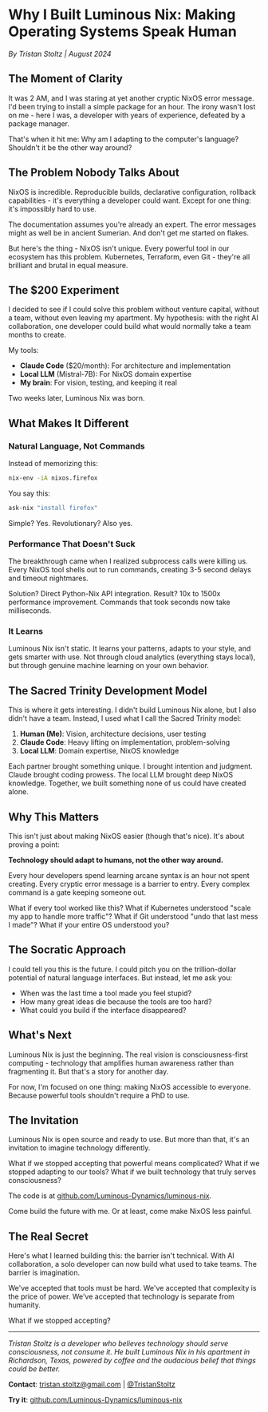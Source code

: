# Why I Built Luminous Nix: Making Operating Systems Speak Human

*By Tristan Stoltz | August 2024*

## The Moment of Clarity

It was 2 AM, and I was staring at yet another cryptic NixOS error message. I'd been trying to install a simple package for an hour. The irony wasn't lost on me - here I was, a developer with years of experience, defeated by a package manager.

That's when it hit me: Why am I adapting to the computer's language? Shouldn't it be the other way around?

## The Problem Nobody Talks About

NixOS is incredible. Reproducible builds, declarative configuration, rollback capabilities - it's everything a developer could want. Except for one thing: it's impossibly hard to use.

The documentation assumes you're already an expert. The error messages might as well be in ancient Sumerian. And don't get me started on flakes.

But here's the thing - NixOS isn't unique. Every powerful tool in our ecosystem has this problem. Kubernetes, Terraform, even Git - they're all brilliant and brutal in equal measure.

## The $200 Experiment

I decided to see if I could solve this problem without venture capital, without a team, without even leaving my apartment. My hypothesis: with the right AI collaboration, one developer could build what would normally take a team months to create.

My tools:
- **Claude Code** ($20/month): For architecture and implementation
- **Local LLM** (Mistral-7B): For NixOS domain expertise  
- **My brain**: For vision, testing, and keeping it real

Two weeks later, Luminous Nix was born.

## What Makes It Different

### Natural Language, Not Commands

Instead of memorizing this:
```bash
nix-env -iA nixos.firefox
```

You say this:
```bash
ask-nix "install firefox"
```

Simple? Yes. Revolutionary? Also yes.

### Performance That Doesn't Suck

The breakthrough came when I realized subprocess calls were killing us. Every NixOS tool shells out to run commands, creating 3-5 second delays and timeout nightmares.

Solution? Direct Python-Nix API integration. Result? 10x to 1500x performance improvement. Commands that took seconds now take milliseconds.

### It Learns

Luminous Nix isn't static. It learns your patterns, adapts to your style, and gets smarter with use. Not through cloud analytics (everything stays local), but through genuine machine learning on your own behavior.

## The Sacred Trinity Development Model

This is where it gets interesting. I didn't build Luminous Nix alone, but I also didn't have a team. Instead, I used what I call the Sacred Trinity model:

1. **Human (Me)**: Vision, architecture decisions, user testing
2. **Claude Code**: Heavy lifting on implementation, problem-solving
3. **Local LLM**: Domain expertise, NixOS knowledge

Each partner brought something unique. I brought intention and judgment. Claude brought coding prowess. The local LLM brought deep NixOS knowledge. Together, we built something none of us could have created alone.

## Why This Matters

This isn't just about making NixOS easier (though that's nice). It's about proving a point:

**Technology should adapt to humans, not the other way around.**

Every hour developers spend learning arcane syntax is an hour not spent creating. Every cryptic error message is a barrier to entry. Every complex command is a gate keeping someone out.

What if every tool worked like this? What if Kubernetes understood "scale my app to handle more traffic"? What if Git understood "undo that last mess I made"? What if your entire OS understood you?

## The Socratic Approach

I could tell you this is the future. I could pitch you on the trillion-dollar potential of natural language interfaces. But instead, let me ask you:

- When was the last time a tool made you feel stupid?
- How many great ideas die because the tools are too hard?
- What could you build if the interface disappeared?

## What's Next

Luminous Nix is just the beginning. The real vision is consciousness-first computing - technology that amplifies human awareness rather than fragmenting it. But that's a story for another day.

For now, I'm focused on one thing: making NixOS accessible to everyone. Because powerful tools shouldn't require a PhD to use.

## The Invitation

Luminous Nix is open source and ready to use. But more than that, it's an invitation to imagine technology differently.

What if we stopped accepting that powerful means complicated?
What if we stopped adapting to our tools?
What if we built technology that truly serves consciousness?

The code is at [github.com/Luminous-Dynamics/luminous-nix](https://github.com/Luminous-Dynamics/luminous-nix). 

Come build the future with me. Or at least, come make NixOS less painful.

## The Real Secret

Here's what I learned building this: the barrier isn't technical. With AI collaboration, a solo developer can now build what used to take teams. The barrier is imagination.

We've accepted that tools must be hard. We've accepted that complexity is the price of power. We've accepted that technology is separate from humanity.

What if we stopped accepting?

---

*Tristan Stoltz is a developer who believes technology should serve consciousness, not consume it. He built Luminous Nix in his apartment in Richardson, Texas, powered by coffee and the audacious belief that things could be better.*

**Contact**: tristan.stoltz@gmail.com | [@TristanStoltz](#)

**Try it**: [github.com/Luminous-Dynamics/luminous-nix](https://github.com/Luminous-Dynamics/luminous-nix)